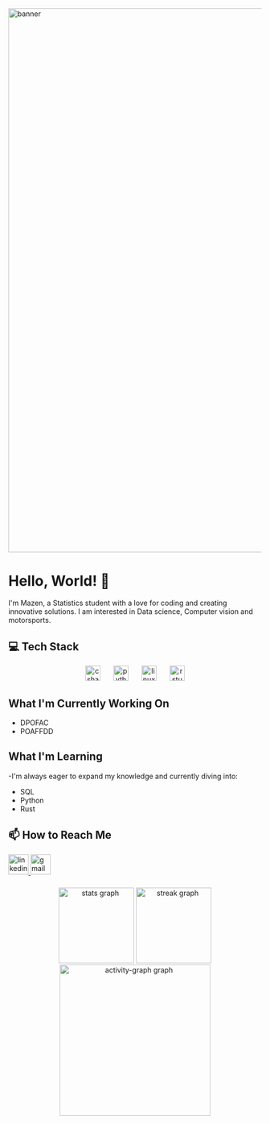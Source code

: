 ##
<img src="https://media.giphy.com/media/v1.Y2lkPTc5MGI3NjExZGNlOW00MWhybGo1enppOGFyajl1aGNzZXJiMWM5ODhvemM1cXRqaiZlcD12MV9pbnRlcm5hbF9naWZfYnlfaWQmY3Q9Zw/A0KdCQpIeacdjrHQnE/giphy.gif" alt="banner"  width = "1080">


# Hello, World! 👋

I'm Mazen, a Statistics student with a love for coding and creating innovative solutions.
I am interested in Data science, Computer vision and motorsports.


## 💻 Tech Stack

<div align="center">
  <img src="https://img.shields.io/badge/C Sharp-239120?logo=csharp&logoColor=white&style=for-the-badge" height="30" alt="csharp logo"  />
  <img width="18" />
  <img src="https://img.shields.io/badge/Python-3776AB?logo=python&logoColor=white&style=for-the-badge" height="30" alt="python logo"  />
  <img width="18" />
  <img src="https://img.shields.io/badge/Linux-FCC624?logo=linux&logoColor=black&style=for-the-badge" height="30" alt="linux logo"  />
  <img width="18" />
  <img src="https://img.shields.io/badge/RStudio-75AADB?logo=rstudio&logoColor=black&style=for-the-badge" height="30" alt="rstudio logo"  />
</div>


## What I'm Currently Working On

- DPOFAC
- POAFFDD


## What I'm Learning

-I'm always eager to expand my knowledge and currently diving into:
- SQL
- Python
- Rust

## 📫 How to Reach Me

<div align="left">
  <a href="https://www.linkedin.com/in/mazenkandur/" target="_blank">
    <img src="https://img.shields.io/static/v1?message=LinkedIn&logo=linkedin&label=&color=0077B5&logoColor=white&labelColor=&style=for-the-badge" height="40" alt="linkedin logo" />
  </a>
  <a href="mailto:mazen.kandur@gmail.com" target="_blank">
    <img src="https://img.shields.io/static/v1?message=Gmail&logo=gmail&label=&color=D14836&logoColor=white&labelColor=&style=for-the-badge" height="40" alt="gmail logo" />
  </a>
</div>









###
<div align="center">
  <img src="https://github-readme-stats.vercel.app/api?username=mazenkandur&hide_title=false&hide_rank=false&show_icons=true&include_all_commits=true&count_private=true&disable_animations=false&theme=gruvbox_light&locale=en&hide_border=false&order=1" height="150" alt="stats graph"  />
  <img src="https://streak-stats.demolab.com?user=mazenkandur&locale=en&mode=daily&theme=gruvbox_light&hide_border=false&border_radius=5&order=3" height="150" alt="streak graph"  />
  <img src="https://github-readme-activity-graph.vercel.app/graph?username=mazenkandur&radius=16&theme=gruvbox&area=true&order=5&hide_border=false" height="300" alt="activity-graph graph"  />
</div>



